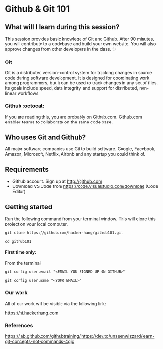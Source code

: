 # Github & Git 101

## What will I learn during this session?
This session provides basic knowlege of Git and Github. After 90 minutes, you will contribute to a codebase and build your own website. You will also approve changes from other developers in the class.  :sparkles:

### Git
Git is a distributed version-control system for tracking changes in source code during software development. It is designed for coordinating work among programmers, but it can be used to track changes in any set of files. Its goals include speed, data integrity, and support for distributed, non-linear workflows

### Github :octocat:
If you are reading this, you are probably on Github.com. Github.com enables teams to collaborate on the same code base.

## Who uses Git and Github?
All major software companies use Git to build software. Google, Facebook, Amazon, Microsoft, Netflix, Airbnb and any startup you could think of.

## Requirements
* Github account. Sign up at http://github.com
* Download VS Code from https://code.visualstudio.com/download (Code Editor)

## Getting started

Run the following command from your terminal window. This will clone this project on your local computer.

```
git clone https://github.com/hacker-hang/github101.git
```

```
cd github101
```

#### First time only:
From the terminal:
```
git config user.email "<EMAIL YOU SIGNED UP ON GITHUB>"
```

```
git config user.name "<YOUR EMAIL>"
```

### Our work
All of our work will be visible via the following link:

https://hi.hackerhang.com

### References

<https://lab.github.com/githubtraining/>
<https://dev.to/unseenwizzard/learn-git-concepts-not-commands-4gjc>

